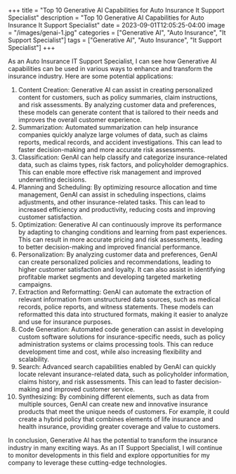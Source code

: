 +++
title = "Top 10 Generative AI Capabilities for Auto Insurance It Support Specialist"
description = "Top 10 Generative AI Capabilities for Auto Insurance It Support Specialist"
date = 2023-09-01T12:05:25-04:00
image = "/images/genai-1.jpg"
categories = ["Generative AI", "Auto Insurance", "It Support Specialist"]
tags = ["Generative AI", "Auto Insurance", "It Support Specialist"]
+++

As an Auto Insurance IT Support Specialist, I can see how Generative AI capabilities can be used in various ways to enhance and transform the insurance industry. Here are some potential applications:

1. Content Creation: Generative AI can assist in creating personalized content for customers, such as policy summaries, claim instructions, and risk assessments. By analyzing customer data and preferences, these models can generate content that is tailored to their needs and improves the overall customer experience.
2. Summarization: Automated summarization can help insurance companies quickly analyze large volumes of data, such as claims reports, medical records, and accident investigations. This can lead to faster decision-making and more accurate risk assessments.
3. Classification: GenAI can help classify and categorize insurance-related data, such as claims types, risk factors, and policyholder demographics. This can enable more effective risk management and improved underwriting decisions.
4. Planning and Scheduling: By optimizing resource allocation and time management, GenAI can assist in scheduling inspections, claims adjustments, and other insurance-related tasks. This can lead to increased efficiency and productivity, reducing costs and improving customer satisfaction.
5. Optimization: Generative AI can continuously improve its performance by adapting to changing conditions and learning from past experiences. This can result in more accurate pricing and risk assessments, leading to better decision-making and improved financial performance.
6. Personalization: By analyzing customer data and preferences, GenAI can create personalized policies and recommendations, leading to higher customer satisfaction and loyalty. It can also assist in identifying profitable market segments and developing targeted marketing campaigns.
7. Extraction and Reformatting: GenAI can automate the extraction of relevant information from unstructured data sources, such as medical records, police reports, and witness statements. These models can reformatted this data into structured formats, making it easier to analyze and use for insurance purposes.
8. Code Generation: Automated code generation can assist in developing custom software solutions for insurance-specific needs, such as policy administration systems or claims processing tools. This can reduce development time and cost, while also increasing flexibility and scalability.
9. Search: Advanced search capabilities enabled by GenAI can quickly locate relevant insurance-related data, such as policyholder information, claims history, and risk assessments. This can lead to faster decision-making and improved customer service.
10. Synthesizing: By combining different elements, such as data from multiple sources, GenAI can create new and innovative insurance products that meet the unique needs of customers. For example, it could create a hybrid policy that combines elements of life insurance and health insurance, providing greater coverage and value to customers.

In conclusion, Generative AI has the potential to transform the insurance industry in many exciting ways. As an IT Support Specialist, I will continue to monitor developments in this field and explore opportunities for my company to leverage these cutting-edge technologies.